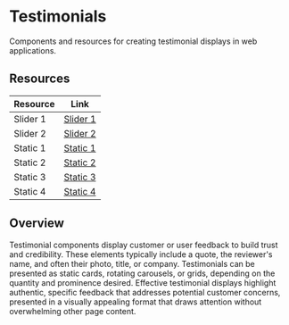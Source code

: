 # Testimonials

Components and resources for creating testimonial displays in web applications.

## Resources

| Resource | Link |
|---|---|
| Slider 1 | [Slider 1](https://codepen.io/shamim539/pen/GZPZBp) |
| Slider 2 | [Slider 2](https://codepen.io/Aashima/pen/WdQQMr) |
| Static 1 | [Static 1](https://codepen.io/littlesnippets/pen/EVLJVa) |
| Static 2 | [Static 2](https://codepen.io/littlesnippets/pen/yejzvR) |
| Static 3 | [Static 3](https://codepen.io/littlesnippets/pen/yOvZPV) |
| Static 4 | [Static 4](https://codepen.io/littlesnippets/pen/QjXVrV) |

## Overview

Testimonial components display customer or user feedback to build trust and credibility. These elements typically include a quote, the reviewer's name, and often their photo, title, or company. Testimonials can be presented as static cards, rotating carousels, or grids, depending on the quantity and prominence desired. Effective testimonial displays highlight authentic, specific feedback that addresses potential customer concerns, presented in a visually appealing format that draws attention without overwhelming other page content. 